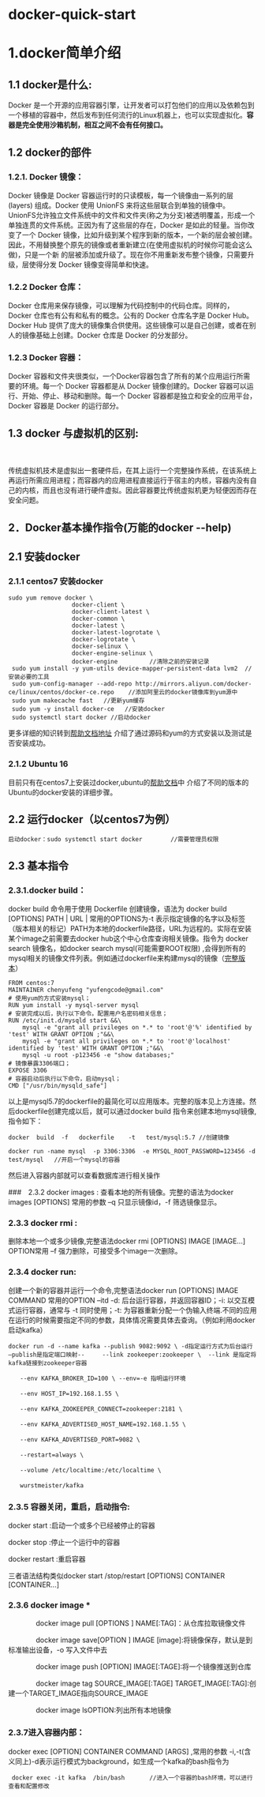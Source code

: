 #                           docker-quick-start

#   1.docker简单介绍
##    1.1 docker是什么:
   Docker 是一个开源的应用容器引擎，让开发者可以打包他们的应用以及依赖包到一个移植的容器中，然后发布到任何流行的Linux机器上，也可以实现虚拟化。**容器是完全使用沙箱机制，相互之间不会有任何接口。**
##    1.2 docker的部件
### 1.2.1. Docker 镜像：
Docker 镜像是 Docker 容器运行时的只读模板，每一个镜像由一系列的层 (layers) 组成。Docker 使用 UnionFS 来将这些层联合到单独的镜像中。UnionFS允许独立文件系统中的文件和文件夹(称之为分支)被透明覆盖，形成一个单独连贯的文件系统。正因为有了这些层的存在，Docker 是如此的轻量。当你改变了一个 Docker 镜像，比如升级到某个程序到新的版本，一个新的层会被创建。因此，不用替换整个原先的镜像或者重新建立(在使用虚拟机的时候你可能会这么做)，只是一个新 的层被添加或升级了。现在你不用重新发布整个镜像，只需要升级，层使得分发 Docker 镜像变得简单和快速。
###    1.2.2 Docker 仓库：
Docker 仓库用来保存镜像，可以理解为代码控制中的代码仓库。同样的，Docker 仓库也有公有和私有的概念。公有的 Docker 仓库名字是 Docker Hub。Docker Hub 提供了庞大的镜像集合供使用。这些镜像可以是自己创建，或者在别人的镜像基础上创建。Docker 仓库是 Docker 的分发部分。
###    1.2.3 Docker 容器：
Docker 容器和文件夹很类似，一个Docker容器包含了所有的某个应用运行所需要的环境。每一个 Docker 容器都是从 Docker 镜像创建的。Docker 容器可以运行、开始、停止、移动和删除。每一个 Docker 容器都是独立和安全的应用平台，Docker 容器是 Docker 的运行部分。
##   1.3 docker 与虚拟机的区别:
   　
   　
   　
    
传统虚拟机技术是虚拟出一套硬件后，在其上运行一个完整操作系统，在该系统上再运行所需应用进程；而容器内的应用进程直接运行于宿主的内核，容器内没有自己的内核，而且也没有进行硬件虚拟。因此容器要比传统虚拟机更为轻便因而存在安全问题。

## 2．Docker基本操作指令(万能的docker --help)
## 2.1 安装docker

### 2.1.1 centos7 安装docker

    sudo yum remove docker \
                      docker-client \
                      docker-client-latest \
                      docker-common \
                      docker-latest \
                      docker-latest-logrotate \
                      docker-logrotate \
                      docker-selinux \
                      docker-engine-selinux \
                      docker-engine         //清除之前的安装记录
     sudo yum install -y yum-utils device-mapper-persistent-data lvm2  //安装必要的工具
     sudo yum-config-manager --add-repo http://mirrors.aliyun.com/docker-ce/linux/centos/docker-ce.repo    //添加阿里云的docker镜像库到yum源中
     sudo yum makecache fast   //更新yum缓存
     sudo yum -y install docker-ce   //安装docker
     sudo systemctl start docker //启动docker

更多详细的知识转到[帮助文档地址](http://www.runoob.com/docker/centos-docker-install.html) 介绍了通过源码和yum的方式安装以及测试是否安装成功。

### 2.1.2 Ubuntu 16

目前只有在centos7上安装过docker,ubuntu的[帮助文档](http://www.runoob.com/docker/ubuntu-docker-install.html)中 介绍了不同的版本的Ubuntu的docker安装的详细步骤。

## 2.2 运行docker（以centos7为例）

    启动docker：sudo systemctl start docker        //需要管理员权限

##  2.3 基本指令

###  2.3.1.docker build：
docker build 命令用于使用 Dockerfile 创建镜像，语法为 docker build [OPTIONS] PATH | URL |  常用的OPTIONS为-t 表示指定镜像的名字以及标签（版本相关的标记）PATH为本地的dockerfile路径，URL为远程的。实际在安装某个image之前需要去docker hub这个中心仓库查询相关镜像。指令为 docker search 镜像名，如docker search mysql(可能需要ROOT权限) ,会得到所有的mysql相关的镜像文件列表。例如通过dockerfile来构建mysql的镜像（[完整版本](https://github.com/docker-library/mysql/blob/master/5.7/Dockerfile)）

    FROM centos:7
    MAINTAINER chenyufeng "yufengcode@gmail.com"  
    # 使用yum的方式安装mysql；
    RUN yum install -y mysql-server mysql  
    # 安装完成以后，执行以下命令。配置用户名密码相关信息；
    RUN /etc/init.d/mysqld start &&\  
        mysql -e "grant all privileges on *.* to 'root'@'%' identified by 'test' WITH GRANT OPTION ;"&&\  
        mysql -e "grant all privileges on *.* to 'root'@'localhost' identified by 'test' WITH GRANT OPTION ;"&&\ 
        mysql -u root -p123456 -e "show databases;"  
    # 镜像暴露3306端口；
    EXPOSE 3306
    # 容器启动后执行以下命令，启动mysql；
    CMD ["/usr/bin/mysqld_safe"]
以上是mysql5.7的dockerfile的最简化可以应用版本。完整的版本见上方连接。然后dockerfile创建完成以后，就可以通过docker build 指令来创建本地mysql镜像,指令如下：
    
    docker  build  -f   dockerfile    -t   test/mysql:5.7 //创建镜像
    
    docker run -name mysql  -p 3306:3306  -e MYSQL_ROOT_PASSWORD=123456 -d test/mysql   //开启一个mysql的容器

然后进入容器内部就可以查看数据库进行相关操作

	

###　2.3.2 docker images :
查看本地的所有镜像。完整的语法为docker images [OPTIONS]  常用的参数 –q 只显示镜像id，-f 筛选镜像显示。

### 2.3.3 docker rmi :
删除本地一个或多少镜像,完整语法docker rmi [OPTIONS] IMAGE [IMAGE...]    OPTION常用 –f 强力删除，可接受多个image一次删除。

### 2.3.4 docker  run:
创建一个新的容器并运行一个命令,完整语法docker run [OPTIONS] IMAGE COMMAND   常用的OPTION   –itd  -d: 后台运行容器，并返回容器ID；-i: 以交互模式运行容器，通常与 -t 同时使用；-t: 为容器重新分配一个伪输入终端.不同的应用在运行的时候需要指定不同的参数，具体情况需要具体去查询。（例如利用docker启动kafka）

    docker run -d --name kafka --publish 9082:9092 \ -d指定运行方式为后台运行 –publish是指定端口映射--     --link zookeeper:zookeeper \  --link 是指定将kafka链接到zookeeper容器
    
    　　--env KAFKA_BROKER_ID=100 \ --env=-e 指明运行环境
    
    　　--env HOST_IP=192.168.1.55 \
    
    　　--env KAFKA_ZOOKEEPER_CONNECT=zookeeper:2181 \
    
    　　--env KAFKA_ADVERTISED_HOST_NAME=192.168.1.55 \
    
    　　--env KAFKA_ADVERTISED_PORT=9082 \
    
    　　--restart=always \
    
    　　--volume /etc/localtime:/etc/localtime \
    
    　　wurstmeister/kafka

### 2.3.5 容器关闭，重启，启动指令:
docker start :启动一个或多个已经被停止的容器

docker stop :停止一个运行中的容器 

docker restart :重启容器 

三者语法结构类似docker start /stop/restart   [OPTIONS] CONTAINER [CONTAINER...]

### 2.3.6 docker image *

　　　　docker image pull [OPTIONS ] NAME[:TAG]：从仓库拉取镜像文件

　　　　docker image save[OPTION ] IMAGE [image]:将镜像保存，默认是到标准输出设备，-o 写入文件中去

　　　　docker image push  [OPTION]  IMAGE[:TAGE]:将一个镜像推送到仓库

　　　　docker image tag SOURCE_IMAGE[:TAGE]  TARGET_IMAGE[:TAG]:创建一个TARGET_IMAGE指向SOURCE_IMAGE

　　　　docker image lsOPTION:列出所有本地镜像

### 2.3.7进入容器内部：
docker exec  [OPTION]   CONTAINER COMMAND [ARGS] ,常用的参数 -i,-t(含义同上)-d表示运行模式为background，如生成一个kafka的bash指令为

     docker exec -it kafka  /bin/bash       //进入一个容器的bash环境，可以进行查看和配置修改

		　　　

　　　　 
